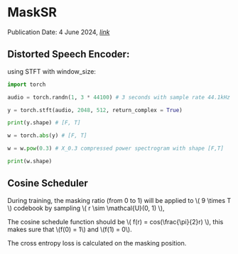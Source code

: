 # MaskSR

Publication Date: 4 June 2024, [_link_](https://arxiv.org/abs/2406.02092)


## Distorted Speech Encoder:

using STFT with window_size:

```python
import torch

audio = torch.randn(1, 3 * 44100) # 3 seconds with sample rate 44.1kHz

y = torch.stft(audio, 2048, 512, return_complex = True)

print(y.shape) # [F, T] 

w = torch.abs(y) # [F, T]

w = w.pow(0.3) # X_0.3 compressed power spectrogram with shape [F,T]

print(w.shape)

```

## Cosine Scheduler

During training, the masking ratio (from 0 to 1) will be applied to \\( 9 \times T \\) codebook by sampling \\( r \sim \mathcal{U}(0, 1) \\),

The cosine schedule function should be \\( f(r) = cos(\frac{\pi}{2}r) \\), this makes sure that \\(f(0) = 1\\) and \\(f(1) = 0\\).

The cross entropy loss is calculated on the masking position.






